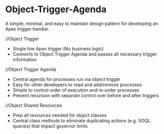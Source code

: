 # Object-Trigger-Agenda

A simple, minimal, and easy to maintain design pattern for developing an Apex trigger handler.

//Object Trigger
- Single line Apex trigger (No business logic)
- Connects to Object Trigger Agenda and passes all necessary trigger information
  
//Object Trigger Agenda
- Central agenda for processes run via object trigger
- Easy for other developers to read and add/remove processes
- Simple to control order of execution and re-order processes
- Prevent recursion with separate control over before and after triggers
  
//Object Shared Resources
- Prep all resources needed for object classes
- Central class methods to eliminate duplicating actions (e.g. SOQL queries) that impact governor limits
